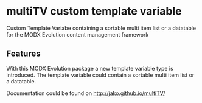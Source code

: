 # multiTV custom template variable

Custom Template Variabe containing a sortable multi item list or a datatable for the MODX Evolution content management framework

## Features

With this MODX Evolution package a new template variable type is introduced. The template variable could contain a sortable multi item list or a datatable.

Documentation could be found on http://jako.github.io/multiTV/
